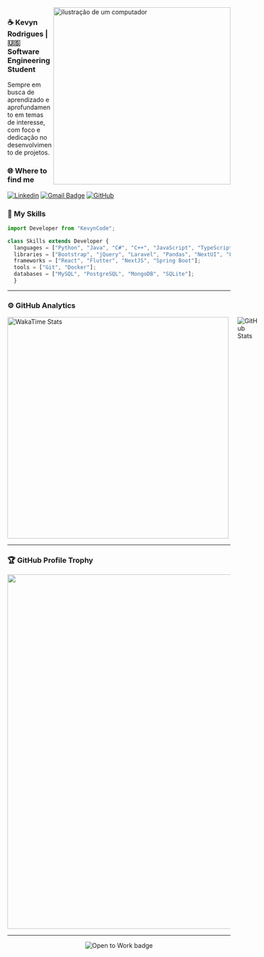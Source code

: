 <img src="https://raw.githubusercontent.com/MicaelliMedeiros/micaellimedeiros/master/image/computer-illustration.png" alt="ilustração de um computador" min-width="400px" max-width="400px" width="400px" align="right">

### ☕ Kevyn Rodrigues | 🇺🇸 Software Engineering Student 

<p align="left">Sempre em busca de aprendizado e aprofundamento em temas de interesse, com foco e dedicação no desenvolvimento de projetos.</p>

### 🌐 Where to find me

[![Linkedin](https://img.shields.io/badge/-Linkedin-blue?style=flat-square&logo=Linkedin&logoColor=white&link=https://www.linkedin.com/in/kevyncode/)](https://www.linkedin.com/in/kevyncode/)
[![Gmail Badge](https://img.shields.io/badge/-kevyncodes@gmail.com-006bed?style=flat-square&logo=Gmail&logoColor=white&link=mailto:SEU-EMAIL)](mailto:kevyncodes@gmail.com)
[![GitHub](https://img.shields.io/github/followers/kevyncode?label=follow&style=social)](https://github.com/kevyncode)

### 🚀 My Skills

```js
import Developer from "KevynCode";

class Skills extends Developer {
  languages = ["Python", "Java", "C#", "C++", "JavaScript", "TypeScript"];
  libraries = ["Bootstrap", "jQuery", "Laravel", "Pandas", "NextUI", "FramerMotion"];
  frameworks = ["React", "Flutter", "NextJS", "Spring Boot"];
  tools = ["Git", "Docker"];
  databases = ["MySQL", "PostgreSQL", "MongoDB", "SQLite"];
  }

```

---

<h3>⚙️ GitHub Analytics</h3>

<div style="display: flex; gap: 20px; align-items: flex-start;">
  <img src="https://github-readme-stats.vercel.app/api/wakatime?username=@kevyncode&layout=compact&theme=dark" alt="WakaTime Stats" style="width: 500px;" />
  <img src="https://github-readme-stats.vercel.app/api?username=kevyncode&theme=dark&hide_border=false&include_all_commits=true" alt="GitHub Stats"/>
</div>





--- 

### 🏆 GitHub Profile Trophy

<p align="start">
  <a href="https://github.com/ryo-ma/github-profile-trophy" title="repositório de troféus">
    <img width="800" src="https://github-profile-trophy.vercel.app/?username=kevyncode&theme=radical&margin-w=15&no-frame=true&no-bg=true" />
  </a>
</p>

---

<p align="center">
  <a href="https://www.linkedin.com/in/kevyncode" target="_blank" style="text-decoration: none;">
    <img src="https://img.shields.io/badge/Open%20to%20Work-%232ea44f?style=for-the-badge&logo=github&logoColor=white" alt="Open to Work badge" />
  </a>
</p>

